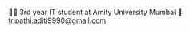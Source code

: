 


<!---
adititiwariiiii/adititiwariiiii is a ✨ special ✨ repository because its `README.md` (this file) appears on your GitHub profile.
You can click the Preview link to take a look at your changes.
--->
 
😮‍💨 3rd year IT student at Amity University Mumbai
💌 tripathi.aditi9990@gmail.com

